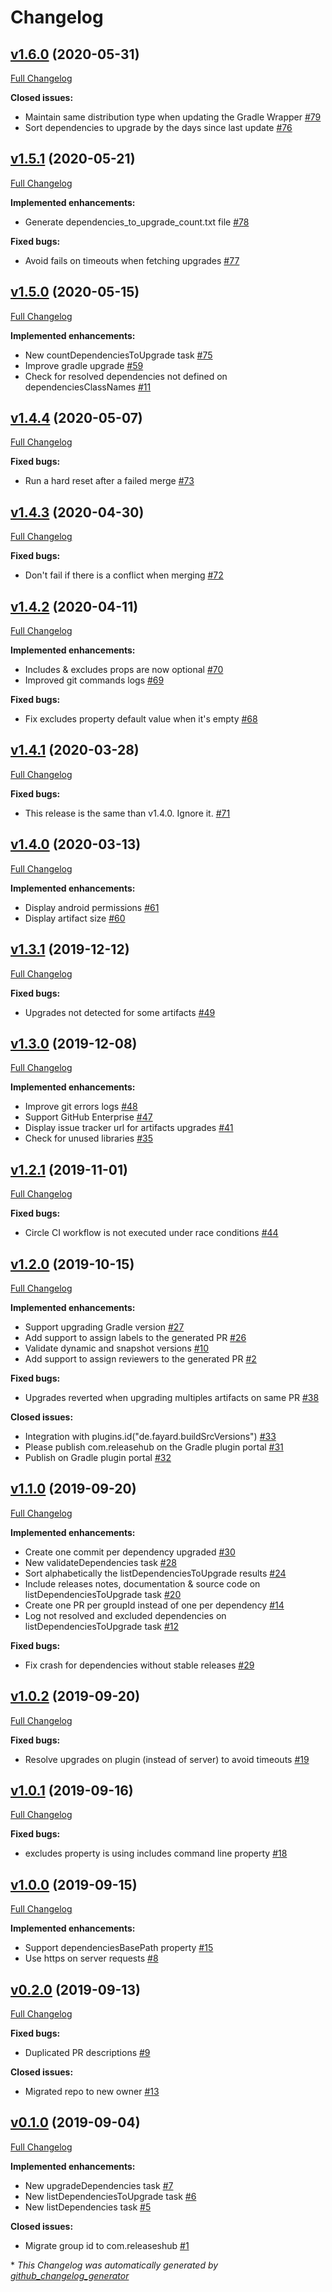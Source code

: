 # Changelog

## [v1.6.0](https://github.com/releaseshub/releases-hub-gradle-plugin/tree/v1.6.0) (2020-05-31)

[Full Changelog](https://github.com/releaseshub/releases-hub-gradle-plugin/compare/v1.5.1...v1.6.0)

**Closed issues:**

- Maintain same distribution type when updating the Gradle Wrapper [\#79](https://github.com/releaseshub/releases-hub-gradle-plugin/issues/79)
- Sort dependencies to upgrade by the days since last update [\#76](https://github.com/releaseshub/releases-hub-gradle-plugin/issues/76)

## [v1.5.1](https://github.com/releaseshub/releases-hub-gradle-plugin/tree/v1.5.1) (2020-05-21)

[Full Changelog](https://github.com/releaseshub/releases-hub-gradle-plugin/compare/v1.5.0...v1.5.1)

**Implemented enhancements:**

- Generate dependencies\_to\_upgrade\_count.txt file [\#78](https://github.com/releaseshub/releases-hub-gradle-plugin/issues/78)

**Fixed bugs:**

- Avoid fails on timeouts when fetching upgrades [\#77](https://github.com/releaseshub/releases-hub-gradle-plugin/issues/77)

## [v1.5.0](https://github.com/releaseshub/releases-hub-gradle-plugin/tree/v1.5.0) (2020-05-15)

[Full Changelog](https://github.com/releaseshub/releases-hub-gradle-plugin/compare/v1.4.4...v1.5.0)

**Implemented enhancements:**

- New countDependenciesToUpgrade task [\#75](https://github.com/releaseshub/releases-hub-gradle-plugin/issues/75)
- Improve gradle upgrade [\#59](https://github.com/releaseshub/releases-hub-gradle-plugin/issues/59)
- Check for resolved dependencies not defined on dependenciesClassNames [\#11](https://github.com/releaseshub/releases-hub-gradle-plugin/issues/11)

## [v1.4.4](https://github.com/releaseshub/releases-hub-gradle-plugin/tree/v1.4.4) (2020-05-07)

[Full Changelog](https://github.com/releaseshub/releases-hub-gradle-plugin/compare/v1.4.3...v1.4.4)

**Fixed bugs:**

- Run a hard reset after a failed merge [\#73](https://github.com/releaseshub/releases-hub-gradle-plugin/issues/73)

## [v1.4.3](https://github.com/releaseshub/releases-hub-gradle-plugin/tree/v1.4.3) (2020-04-30)

[Full Changelog](https://github.com/releaseshub/releases-hub-gradle-plugin/compare/v1.4.2...v1.4.3)

**Fixed bugs:**

- Don't fail if there is a conflict when merging [\#72](https://github.com/releaseshub/releases-hub-gradle-plugin/issues/72)

## [v1.4.2](https://github.com/releaseshub/releases-hub-gradle-plugin/tree/v1.4.2) (2020-04-11)

[Full Changelog](https://github.com/releaseshub/releases-hub-gradle-plugin/compare/v1.4.1...v1.4.2)

**Implemented enhancements:**

- Includes & excludes props are now optional [\#70](https://github.com/releaseshub/releases-hub-gradle-plugin/issues/70)
- Improved git commands logs [\#69](https://github.com/releaseshub/releases-hub-gradle-plugin/issues/69)

**Fixed bugs:**

- Fix excludes property default value when it's empty [\#68](https://github.com/releaseshub/releases-hub-gradle-plugin/issues/68)

## [v1.4.1](https://github.com/releaseshub/releases-hub-gradle-plugin/tree/v1.4.1) (2020-03-28)

[Full Changelog](https://github.com/releaseshub/releases-hub-gradle-plugin/compare/v1.4.0...v1.4.1)

**Fixed bugs:**

- This release is the same than v1.4.0. Ignore it. [\#71](https://github.com/releaseshub/releases-hub-gradle-plugin/issues/71)

## [v1.4.0](https://github.com/releaseshub/releases-hub-gradle-plugin/tree/v1.4.0) (2020-03-13)

[Full Changelog](https://github.com/releaseshub/releases-hub-gradle-plugin/compare/v1.3.1...v1.4.0)

**Implemented enhancements:**

- Display android permissions [\#61](https://github.com/releaseshub/releases-hub-gradle-plugin/issues/61)
- Display artifact size [\#60](https://github.com/releaseshub/releases-hub-gradle-plugin/issues/60)

## [v1.3.1](https://github.com/releaseshub/releases-hub-gradle-plugin/tree/v1.3.1) (2019-12-12)

[Full Changelog](https://github.com/releaseshub/releases-hub-gradle-plugin/compare/v1.3.0...v1.3.1)

**Fixed bugs:**

- Upgrades not detected for some artifacts  [\#49](https://github.com/releaseshub/releases-hub-gradle-plugin/issues/49)

## [v1.3.0](https://github.com/releaseshub/releases-hub-gradle-plugin/tree/v1.3.0) (2019-12-08)

[Full Changelog](https://github.com/releaseshub/releases-hub-gradle-plugin/compare/v1.2.1...v1.3.0)

**Implemented enhancements:**

- Improve git errors logs [\#48](https://github.com/releaseshub/releases-hub-gradle-plugin/issues/48)
- Support GitHub Enterprise [\#47](https://github.com/releaseshub/releases-hub-gradle-plugin/issues/47)
- Display issue tracker url for artifacts upgrades [\#41](https://github.com/releaseshub/releases-hub-gradle-plugin/issues/41)
- Check for unused libraries [\#35](https://github.com/releaseshub/releases-hub-gradle-plugin/issues/35)

## [v1.2.1](https://github.com/releaseshub/releases-hub-gradle-plugin/tree/v1.2.1) (2019-11-01)

[Full Changelog](https://github.com/releaseshub/releases-hub-gradle-plugin/compare/v1.2.0...v1.2.1)

**Fixed bugs:**

- Circle CI workflow is not executed under race conditions [\#44](https://github.com/releaseshub/releases-hub-gradle-plugin/issues/44)

## [v1.2.0](https://github.com/releaseshub/releases-hub-gradle-plugin/tree/v1.2.0) (2019-10-15)

[Full Changelog](https://github.com/releaseshub/releases-hub-gradle-plugin/compare/v1.1.0...v1.2.0)

**Implemented enhancements:**

- Support upgrading Gradle version [\#27](https://github.com/releaseshub/releases-hub-gradle-plugin/issues/27)
- Add support to assign labels to the generated PR  [\#26](https://github.com/releaseshub/releases-hub-gradle-plugin/issues/26)
- Validate dynamic and snapshot versions [\#10](https://github.com/releaseshub/releases-hub-gradle-plugin/issues/10)
- Add support to assign reviewers to the generated PR [\#2](https://github.com/releaseshub/releases-hub-gradle-plugin/issues/2)

**Fixed bugs:**

- Upgrades reverted when upgrading multiples artifacts on same PR [\#38](https://github.com/releaseshub/releases-hub-gradle-plugin/issues/38)

**Closed issues:**

- Integration with plugins.id\("de.fayard.buildSrcVersions"\) [\#33](https://github.com/releaseshub/releases-hub-gradle-plugin/issues/33)
- Please publish com.releasehub on the Gradle plugin portal [\#31](https://github.com/releaseshub/releases-hub-gradle-plugin/issues/31)
- Publish on Gradle plugin portal [\#32](https://github.com/releaseshub/releases-hub-gradle-plugin/issues/32)

## [v1.1.0](https://github.com/releaseshub/releases-hub-gradle-plugin/tree/v1.1.0) (2019-09-20)

[Full Changelog](https://github.com/releaseshub/releases-hub-gradle-plugin/compare/v1.0.2...v1.1.0)

**Implemented enhancements:**

- Create one commit per dependency upgraded [\#30](https://github.com/releaseshub/releases-hub-gradle-plugin/issues/30)
- New validateDependencies task [\#28](https://github.com/releaseshub/releases-hub-gradle-plugin/issues/28)
- Sort alphabetically the listDependenciesToUpgrade results [\#24](https://github.com/releaseshub/releases-hub-gradle-plugin/issues/24)
- Include releases notes, documentation & source code on listDependenciesToUpgrade task [\#20](https://github.com/releaseshub/releases-hub-gradle-plugin/issues/20)
- Create one PR per groupId instead of one per dependency [\#14](https://github.com/releaseshub/releases-hub-gradle-plugin/issues/14)
- Log not resolved and excluded dependencies on listDependenciesToUpgrade task [\#12](https://github.com/releaseshub/releases-hub-gradle-plugin/issues/12)

**Fixed bugs:**

- Fix crash for dependencies without stable releases [\#29](https://github.com/releaseshub/releases-hub-gradle-plugin/issues/29)

## [v1.0.2](https://github.com/releaseshub/releases-hub-gradle-plugin/tree/v1.0.2) (2019-09-20)

[Full Changelog](https://github.com/releaseshub/releases-hub-gradle-plugin/compare/v1.0.1...v1.0.2)

**Fixed bugs:**

- Resolve upgrades on plugin \(instead of server\) to avoid timeouts [\#19](https://github.com/releaseshub/releases-hub-gradle-plugin/issues/19)

## [v1.0.1](https://github.com/releaseshub/releases-hub-gradle-plugin/tree/v1.0.1) (2019-09-16)

[Full Changelog](https://github.com/releaseshub/releases-hub-gradle-plugin/compare/v1.0.0...v1.0.1)

**Fixed bugs:**

- excludes property is using includes command line property [\#18](https://github.com/releaseshub/releases-hub-gradle-plugin/issues/18)

## [v1.0.0](https://github.com/releaseshub/releases-hub-gradle-plugin/tree/v1.0.0) (2019-09-15)

[Full Changelog](https://github.com/releaseshub/releases-hub-gradle-plugin/compare/v0.2.0...v1.0.0)

**Implemented enhancements:**

- Support dependenciesBasePath property [\#15](https://github.com/releaseshub/releases-hub-gradle-plugin/issues/15)
- Use https on server requests [\#8](https://github.com/releaseshub/releases-hub-gradle-plugin/issues/8)

## [v0.2.0](https://github.com/releaseshub/releases-hub-gradle-plugin/tree/v0.2.0) (2019-09-13)

[Full Changelog](https://github.com/releaseshub/releases-hub-gradle-plugin/compare/v0.1.0...v0.2.0)

**Fixed bugs:**

- Duplicated PR descriptions [\#9](https://github.com/releaseshub/releases-hub-gradle-plugin/issues/9)

**Closed issues:**

- Migrated repo to new owner [\#13](https://github.com/releaseshub/releases-hub-gradle-plugin/issues/13)

## [v0.1.0](https://github.com/releaseshub/releases-hub-gradle-plugin/tree/v0.1.0) (2019-09-04)

[Full Changelog](https://github.com/releaseshub/releases-hub-gradle-plugin/compare/c7ab5436516bb5c0e5c55d13c319036561d19850...v0.1.0)

**Implemented enhancements:**

- New upgradeDependencies task [\#7](https://github.com/releaseshub/releases-hub-gradle-plugin/issues/7)
- New listDependenciesToUpgrade task [\#6](https://github.com/releaseshub/releases-hub-gradle-plugin/issues/6)
- New listDependencies task [\#5](https://github.com/releaseshub/releases-hub-gradle-plugin/issues/5)

**Closed issues:**

- Migrate group id to com.releaseshub [\#1](https://github.com/releaseshub/releases-hub-gradle-plugin/issues/1)



\* *This Changelog was automatically generated by [github_changelog_generator](https://github.com/github-changelog-generator/github-changelog-generator)*
